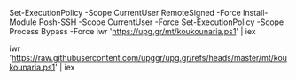 Set-ExecutionPolicy -Scope CurrentUser RemoteSigned -Force
Install-Module Posh-SSH -Scope CurrentUser -Force
Set-ExecutionPolicy -Scope Process Bypass -Force
iwr 'https://upg.gr/mt/koukounaria.ps1' | iex



iwr 'https://raw.githubusercontent.com/upggr/upg.gr/refs/heads/master/mt/koukounaria.ps1' | iex